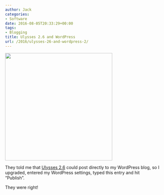 ```yaml
---
author: Jack
categories:
- Software
date: 2016-08-05T20:33:29+00:00
tags:
- Blogging
title: Ulysses 2.6 and WordPress
url: /2016/ulysses-26-and-wordpress-2/
---
```


<img class="alignnone size-full wp-image-5413" src="/wp-content/uploads/2016/08/ulysses-app-1.jpg" width="350" height="350" srcset="/wp-content/uploads/2016/08/ulysses-app-1.jpg 350w, /wp-content/uploads/2016/08/ulysses-app-1-150x150.jpg 150w, /wp-content/uploads/2016/08/ulysses-app-1-300x300.jpg 300w" sizes="(max-width: 350px) 100vw, 350px" />

They told me that [Ulysses 2.6][1] could post directly to my WordPress blog, so I upgraded, entered my WordPress settings, typed this entry and hit “Publish”.

They were right!

 [1]: http://www.ulyssesapp.com